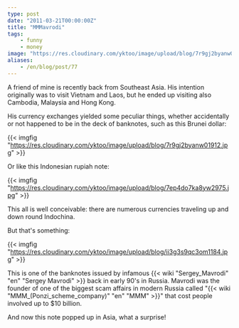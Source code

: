 ```yaml
---
type: post
date: "2011-03-21T00:00:00Z"
title: "MMMavrodi"
tags:
    - funny
    - money
image: "https://res.cloudinary.com/yktoo/image/upload/blog/7r9gj2byanw01912.jpg"
aliases:
    - /en/blog/post/77
---
```


A friend of mine is recently back from Southeast Asia. His intention originally was to visit Vietnam and Laos, but he ended up visiting also Cambodia, Malaysia and Hong Kong.

His currency exchanges yielded some peculiar things, whether accidentally or not happened to be in the deck of banknotes, such as this Brunei dollar:

{{< imgfig "https://res.cloudinary.com/yktoo/image/upload/blog/7r9gj2byanw01912.jpg" >}}

<!--more-->

Or like this Indonesian rupiah note:

{{< imgfig "https://res.cloudinary.com/yktoo/image/upload/blog/7ep4do7ka8yw2975.jpg" >}}

This all is well conceivable: there are numerous currencies traveling up and down round Indochina.

But that's something:

{{< imgfig "https://res.cloudinary.com/yktoo/image/upload/blog/ii3g3s9qc3om1184.jpg" >}}

This is one of the banknotes issued by infamous {{< wiki "Sergey_Mavrodi" "en" "Sergey Mavrodi" >}} back in early 90's in Russia. Mavrodi was the founder of one of the biggest scam affairs in modern Russia called "{{< wiki "MMM_(Ponzi_scheme_company)" "en" "MMM" >}}" that cost people involved up to $10 billion.

And now this note popped up in Asia, what a surprise!
